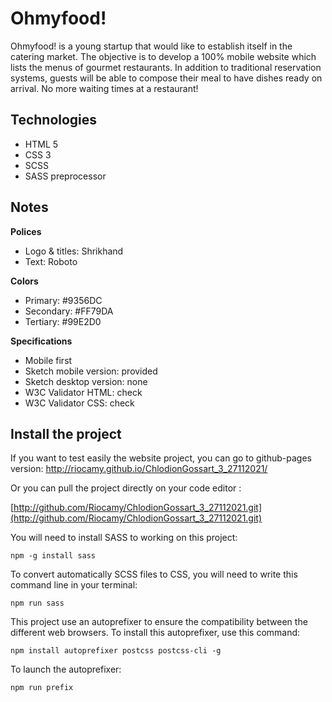 # Ohmyfood!

Ohmyfood! is a young startup that would like to establish itself in the catering market. The objective is to develop a 100% mobile website which lists the menus of gourmet restaurants. In addition to traditional reservation systems, guests will be able to compose their meal to have dishes ready on arrival. No more waiting times at a restaurant!

## Technologies
- HTML 5
- CSS 3
- SCSS
- SASS preprocessor

## Notes

**Polices**

- Logo & titles: Shrikhand
- Text: Roboto

**Colors**

- Primary: #9356DC
- Secondary: #FF79DA
- Tertiary: #99E2D0

**Specifications**

- Mobile first
- Sketch mobile version: provided
- Sketch desktop version: none
- W3C Validator HTML: check
- W3C Validator CSS: check

## Install the project

If you want to test easily the website project, you can go to github-pages version: http://riocamy.github.io/ChlodionGossart_3_27112021/

Or you can pull the project directly on your code editor :

[http://github.com/Riocamy/ChlodionGossart_3_27112021.git](http://github.com/Riocamy/ChlodionGossart_3_27112021.git)

You will need to install SASS to working on this project:

```shell
npm -g install sass
```

To convert automatically SCSS files to CSS, you will need to write this command line in your terminal:

```shell
npm run sass
```

This project use an autoprefixer to ensure the compatibility between the different web browsers. To install this autoprefixer, use this command:

```shell
npm install autoprefixer postcss postcss-cli -g
```

To launch the autoprefixer:

```shell
npm run prefix
```
